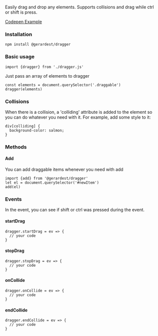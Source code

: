 Easily drag and drop any elements. Supports collisions and drag while ctrl or shift is press.

[Codepen Example](https://codepen.io/gereger/pen/poBMyOa?editors=1111)

### Installation

`npm install @gerardest/dragger`

### Basic usage

`import {dragger} from './dragger.js'`

Just pass an array of elements to dragger
  
```
const elements = document.querySelector('.draggable')
dragger(elements)
```

### Collisions
When there is a collision, a 'colliding' attribute is added to the element so you can do whatever you need with it. For example, add some style to it:
~~~
div[colliding] {
  background-color: salmon;
}
~~~

### Methods
#### Add
You can add draggable items whenever you need with add
~~~
import {add} from '@gerardest/dragger'
let el = document.querySelector('#newItem')
add(el)
~~~

### Events
In the event, you can see if shift or ctrl was pressed during the event.
#### startDrag
~~~
dragger.startDrag = ev => {
  // your code
}
~~~
#### stopDrag
~~~
dragger.stopDrag = ev => {
  // your code
}
~~~
#### onCollide
~~~
dragger.onCollide = ev => {
  // your code
}
~~~
#### endCollide
~~~
dragger.endCollide = ev => {
  // your code
}
~~~